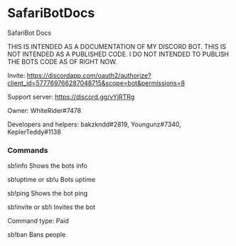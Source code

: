 # SafariBotDocs
SafariBot Docs

THIS IS INTENDED AS A DOCUMENTATION OF MY DISCORD BOT. THIS IS NOT INTENDED AS A PUBLISHED CODE. I DO NOT INTENDED TO PUBLISH THE BOTS CODE AS OF RIGHT NOW.

Invite: https://discordapp.com/oauth2/authorize?client_id=577769766287048715&scope=bot&permissions=8

Support server: https://discord.gg/vYjRTRg

Owner: WhiteRider#7478

Developers and helpers: bakzkndd#2819, Youngunz#7340, KeplerTeddy#1138

### Commands

sb!info
Shows the bots info

sb!uptime or sb!u
Bots uptime

sb!ping
Shows the bot ping

sb!invite or sb!i
Invites the bot

Command type:
Paid

sb!ban
Bans people
